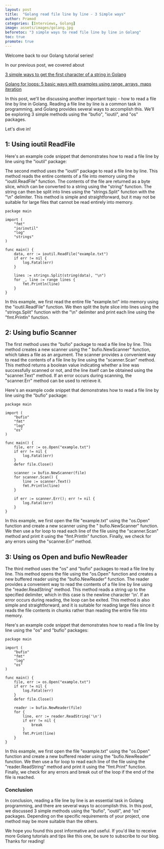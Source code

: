 ```yaml
---
layout: post
title:  "Golang read file line by line - 3 Simple ways"
author: Pramod
categories: [Interviews, Golang]
image: assets/images/golang.jpg
beforetoc: "3 simple ways to read file line by line in Golang"
toc: true
promote: true
---
```


Welcome back to our Golang tutorial series! 

In our previous post, we covered about

[3 simple ways to get the first character of a string in Golang](/how-to-get-first-character-in-string-golang/)

[Golang for loops: 5 basic ways with examples using range, arrays, maps iteration](/2023-10-22-golang-for-loop/)

In this post, we'll be discussing another important topic - how to read a file line by line in Golang. Reading a file
line by line is a common task in programming, and Golang provides several ways to accomplish this. We'll be exploring 3
simple methods using the "bufio", "ioutil", and "os" packages. 

Let's dive in!

## 1: Using ioutil ReadFile

Here's an example code snippet that demonstrates how to read a file line by line using the "ioutil" package:

The second method uses the "ioutil" package to read a file line by line. This method reads the entire contents of a file
into memory using the "ioutil.ReadFile" function. The contents of the file are returned as a byte slice, which can be
converted to a string using the "string" function. The string can then be split into lines using the "strings.Split"
function with the "\n" delimiter. This method is simple and straightforward, but it may not be suitable for large files
that cannot be read entirely into memory.

```
package main

import (
    "fmt"
    "io/ioutil"
    "log"
    "strings"
)

func main() {
    data, err := ioutil.ReadFile("example.txt")
    if err != nil {
        log.Fatal(err)
    }

    lines := strings.Split(string(data), "\n")
    for _, line := range lines {
        fmt.Println(line)
    }
}

```

In this example, we first read the entire file "example.txt" into memory using the "ioutil.ReadFile" function. We then
split the byte slice into lines using the "strings.Split" function with the "\n" delimiter and print each line using
the "fmt.Println" function.


## 2: Using bufio Scanner

The first method uses the "bufio" package to read a file line by line. This method creates a new scanner using the "
bufio.NewScanner" function, which takes a file as an argument. The scanner provides a convenient way to read the
contents of a file line by line using the "scanner.Scan" method. This method returns a boolean value indicating whether
a line was successfully scanned or not, and the line itself can be obtained using the "scanner.Text" method. If an error
occurs during scanning, the "scanner.Err" method can be used to retrieve it.

Here's an example code snippet that demonstrates how to read a file line by line using the "bufio" package:

```
package main

import (
    "bufio"
    "fmt"
    "log"
    "os"
)

func main() {
    file, err := os.Open("example.txt")
    if err != nil {
        log.Fatal(err)
    }
    defer file.Close()

    scanner := bufio.NewScanner(file)
    for scanner.Scan() {
        line := scanner.Text()
        fmt.Println(line)
    }

    if err := scanner.Err(); err != nil {
        log.Fatal(err)
    }
}

```

In this example, we first open the file "example.txt" using the "os.Open" function and create a new scanner using the "
bufio.NewScanner" function. We then use a for loop to read each line of the file using the "scanner.Scan" method and
print it using the "fmt.Println" function. Finally, we check for any errors using the "scanner.Err" method.


## 3: Using os Open and bufio NewReader

The third method uses the "os" and "bufio" packages to read a file line by line. This method opens the file using the 
"os.Open" function and creates a new buffered reader using the "bufio.NewReader" function. The reader provides a
convenient way to read the contents of a file line by line using the "reader.ReadString" method. This method reads a
string up to the specified delimiter, which in this case is the newline character '\n'. If an error occurs during
reading, the loop can be exited. This method is also simple and straightforward, and it is suitable for reading large
files since it reads the file contents in chunks rather than reading the entire file into memory.

Here's an example code snippet that demonstrates how to read a file line by line using the "os" and "bufio" packages:
```
package main

import (
    "bufio"
    "fmt"
    "log"
    "os"
)

func main() {
    file, err := os.Open("example.txt")
    if err != nil {
        log.Fatal(err)
    }
    defer file.Close()

    reader := bufio.NewReader(file)
    for {
        line, err := reader.ReadString('\n')
        if err != nil {
            break
        }
        fmt.Print(line)
    }
}

```

In this example, we first open the file "example.txt" using the "os.Open" function and create a new buffered reader
using the "bufio.NewReader" function. We then use a for loop to read each line of the file using the "reader.ReadString"
method and print it using the "fmt.Print" function. Finally, we check for any errors and break out of the loop if the
end of the file is reached.

### Conclusion

In conclusion, reading a file line by line is an essential task in Golang programming, and there are several ways to
accomplish this. In this post, we discussed 3 simple methods using the "bufio", "ioutil", and "os" packages. Depending
on the specific requirements of your project, one method may be more suitable than the others.

We hope you found this post informative and useful. If you'd like to receive more Golang tutorials and tips like this
one, be sure to subscribe to our blog. Thanks for reading!

